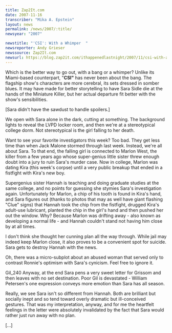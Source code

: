 ```yaml
---
title: Zap2It.com
date: 2007-11-16
transcriber: "Mika A. Epstein"
layout: news
permalink: /news/2007/:title/
newsyear: "2007"

newstitle: "'CSI': With a Whimper  "
newsreporter: Andy Grieser
newssource: Zap2It.com
newsurl: https://blog.zap2it.com/ithappenedlastnight/2007/11/csi-with-a-whim.html
---
```

Which is the better way to go out, with a bang or a whimper? Unlike its Miami-based counterpart, "**CSI"** has never been about the bang. The flagship show's characters are more cerebral, its sets dressed in somber blues. It may have made for better storytelling to have Sara Sidle die at the hands of the Miniature Killer, but her actual departure fit better with the show's sensibilities.

[Sara didn't have the sawdust to handle spoilers.]

We open with Sara alone in the dark, cutting at something. The background lights to reveal the LVPD locker room, and then we're at a stereotypical college dorm. Not stereotypical is the girl falling to her death.

Want to see your favorite investigators this week? Too bad. They get less time than when Jack Malone stormed through last week. Instead, we're all about Sara. To that end, the falling girl is connected to Marlon West, the killer from a few years ago whose super-genius little sister threw enough doubt into a jury to ruin Sara's murder case. Now in college, Marlon was dating Kira (this week's corpse) until a very public breakup that ended in a fistfight with Kira's new boy.

Supergenius sister Hannah is teaching and doing graduate studies at the same college, and no points for guessing she stymies Sara's investigation again. Unfortunately for Marlon, a chip of his tooth is found in Kira's hand, and Sara figures out (thanks to photos that may as well have giant flashing "Clue" signs) that Hannah took the chip from the fistfight, drugged Kira's adult-use lubricant, planted the chip in the girl's hand and then pushed her out the window. Why? Because Marlon was drifting away - also known as developing a normal life - and Hannah couldn't stand not having him close by at all times.

I don't think she thought her cunning plan all the way through. While jail may indeed keep Marlon close, it also proves to be a convenient spot for suicide. Sara gets to destroy Hannah with the news.

Oh, there was a micro-subplot about an abused woman that served only to contrast Ronnie's optimism with Sara's cynicism. Feel free to ignore it.

Gil_240 Anyway, at the end Sara pens a very sweet letter for Grissom and then leaves with no set destination. Poor Gil is devastated - William Petersen's one expression conveys more emotion than Sara has all season.

Really, we see Sara isn't so different from Hannah. Both are brilliant but socially inept and so tend toward overly dramatic but ill-conceived gestures. That was my interpretation, anyway, and for me the heartfelt feelings in the letter were absolutely invalidated by the fact that Sara would rather just run away with no plan.

[...]
